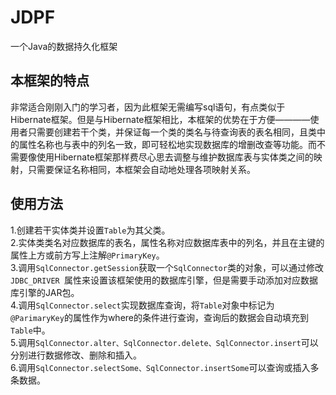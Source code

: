 # JDPF
一个Java的数据持久化框架  
## 本框架的特点
非常适合刚刚入门的学习者，因为此框架无需编写sql语句，有点类似于Hibernate框架。但是与Hibernate框架相比，本框架的优势在于方便————使用者只需要创建若干个类，并保证每一个类的类名与待查询表的表名相同，且类中的属性名称也与表中的列名一致，即可轻松地实现数据库的增删改查等功能。而不需要像使用Hibernate框架那样费尽心思去调整与维护数据库表与实体类之间的映射，只需要保证名称相同，本框架会自动地处理各项映射关系。  
## 使用方法  
1.创建若干实体类并设置```Table```为其父类。  
2.实体类类名对应数据库的表名，属性名称对应数据库表中的列名，并且在主键的属性上方或前方写上注解```@PrimaryKey```。  
3.调用```SqlConnector.getSession```获取一个```SqlConnector```类的对象，可以通过修改```JDBC_DRIVER ```属性来设置该框架使用的数据库引擎，但是需要手动添加对应数据库引擎的JAR包。  
4.调用```SqlConnector.select```实现数据库查询，将```Table```对象中标记为```@ParimaryKey```的属性作为where的条件进行查询，查询后的数据会自动填充到```Table```中。  
5.调用```SqlConnector.alter、SqlConnector.delete、SqlConnector.insert```可以分别进行数据修改、删除和插入。  
6.调用```SqlConnector.selectSome、SqlConnector.insertSome```可以查询或插入多条数据。  
